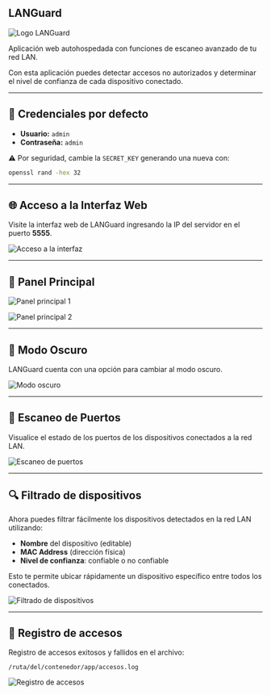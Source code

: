 ## LANGuard

![Logo LANGuard](https://github.com/user-attachments/assets/ccfb8364-edbd-457c-891c-6c8926a436a5)

Aplicación web autohospedada con funciones de escaneo avanzado de tu red LAN.

Con esta aplicación puedes detectar accesos no autorizados y determinar el nivel de confianza de cada dispositivo conectado.

---

## 🔐 Credenciales por defecto

- **Usuario:** `admin`
- **Contraseña:** `admin`

⚠️ Por seguridad, cambie la `SECRET_KEY` generando una nueva con:

```bash
openssl rand -hex 32
```

---

## 🌐 Acceso a la Interfaz Web

Visite la interfaz web de LANGuard ingresando la IP del servidor en el puerto **5555**.

![Acceso a la interfaz](https://github.com/user-attachments/assets/17d4ce4f-d07a-41b0-8b0f-9adf2c59d386)

---

## 🧭 Panel Principal

![Panel principal 1](https://github.com/user-attachments/assets/43243b4e-803c-4ee4-a7bb-0371074c9679)


![Panel principal 2](https://github.com/user-attachments/assets/828f2ed0-15bc-4c47-a7f7-b164a53e22c2)

---

## 🌙 Modo Oscuro

LANGuard cuenta con una opción para cambiar al modo oscuro.

![Modo oscuro](https://github.com/user-attachments/assets/f00a04b3-74da-495c-b64f-1d69f27bc2e1)

---

## 🧪 Escaneo de Puertos

Visualice el estado de los puertos de los dispositivos conectados a la red LAN.

![Escaneo de puertos](https://github.com/user-attachments/assets/5b9596cf-1076-4080-82cd-9556f2285931)

---

## 🔍 Filtrado de dispositivos

Ahora puedes filtrar fácilmente los dispositivos detectados en la red LAN utilizando:

- **Nombre** del dispositivo (editable)
- **MAC Address** (dirección física)
- **Nivel de confianza**: confiable o no confiable

Esto te permite ubicar rápidamente un dispositivo específico entre todos los conectados.

![Filtrado de dispositivos](https://github.com/user-attachments/assets/78a71200-72d9-4193-9027-0b6eb34fd1fa)

---

## 📝 Registro de accesos

Registro de accesos exitosos y fallidos en el archivo:

```
/ruta/del/contenedor/app/accesos.log
```

![Registro de accesos](https://github.com/user-attachments/assets/d523fd1b-608f-450e-811e-865baf139c01)
```


